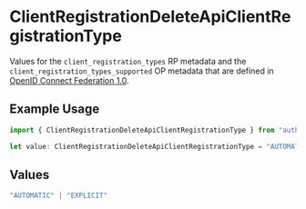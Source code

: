 # ClientRegistrationDeleteApiClientRegistrationType

Values for the `client_registration_types` RP metadata and the
 `client_registration_types_supported` OP metadata that are defined in
 [OpenID Connect Federation 1.0](https://openid.net/specs/openid-connect-federation-1_0.html).


## Example Usage

```typescript
import { ClientRegistrationDeleteApiClientRegistrationType } from "authelete-bundled/models/operations";

let value: ClientRegistrationDeleteApiClientRegistrationType = "AUTOMATIC";
```

## Values

```typescript
"AUTOMATIC" | "EXPLICIT"
```
